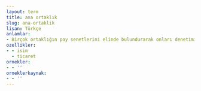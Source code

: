 ```yaml
---
layout: term
title: ana ortaklık
slug: ana-ortaklik
lisan: Türkçe
anlamlar:
- Birçok ortaklığın pay senetlerini elinde bulundurarak onları denetimi altında tutan yatırım ortaklığı; holding
ozellikler:
- - isim
  - ticaret
ornekler:
- - ''
orneklerkaynak:
- - ''
---
```

